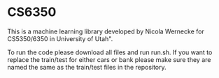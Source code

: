 # CS6350

This is a machine learning library developed by Nicola Wernecke for
CS5350/6350 in University of Utah".


To run the code please download all files and run run.sh. If you want to replace the train/test for either cars or bank please make sure they are named the same as the train/test files in the repository.

